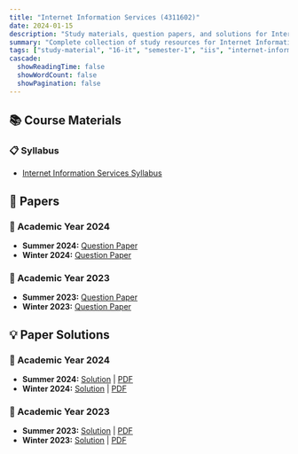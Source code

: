 ```yaml
---
title: "Internet Information Services (4311602)"
date: 2024-01-15
description: "Study materials, question papers, and solutions for Internet Information Services (4311602) - Information Technology, Semester 1"
summary: "Complete collection of study resources for Internet Information Services including syllabus, question papers from 2024-2025, and detailed solutions"
tags: ["study-material", "16-it", "semester-1", "iis", "internet-information-services", "web-server", "4311602"]
cascade:
  showReadingTime: false
  showWordCount: false
  showPagination: false
---
```


## 📚 Course Materials

### 📋 Syllabus

- [Internet Information Services Syllabus](4311602.pdf)

## 📝 Papers

### 📅 Academic Year 2024  

- **Summer 2024:** [Question Paper](4311602-Summer-2024.pdf)
- **Winter 2024:** [Question Paper](4311602-Winter-2024.pdf)

### 📅 Academic Year 2023

- **Summer 2023:** [Question Paper](4311602-Summer-2023.pdf)
- **Winter 2023:** [Question Paper](4311602-Winter-2023.pdf)

## 💡 Paper Solutions

### 📅 Academic Year 2024

- **Summer 2024:** [Solution](4311602-summer-2024-solution) | [PDF](4311602-summer-2024-solution.pdf)
- **Winter 2024:** [Solution](4311602-winter-2024-solution) | [PDF](4311602-winter-2024-solution.pdf)

### 📅 Academic Year 2023

- **Summer 2023:** [Solution](4311602-summer-2023-solution) | [PDF](4311602-summer-2023-solution.pdf)
- **Winter 2023:** [Solution](4311602-winter-2023-solution) | [PDF](4311602-winter-2023-solution.pdf)

